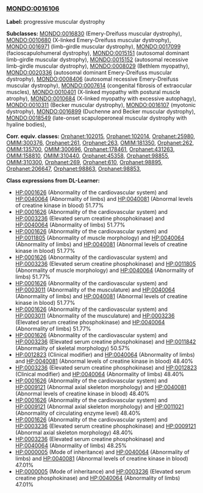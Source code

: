 
### [MONDO:0016106](http://purl.obolibrary.org/obo/MONDO_0016106)
**Label:** progressive muscular dystrophy

**Subclasses:** [MONDO:0016830](http://purl.obolibrary.org/obo/MONDO_0016830) (Emery-Dreifuss muscular dystrophy), [MONDO:0010680](http://purl.obolibrary.org/obo/MONDO_0010680) (X-linked Emery-Dreifuss muscular dystrophy), [MONDO:0016971](http://purl.obolibrary.org/obo/MONDO_0016971) (limb-girdle muscular dystrophy), [MONDO:0017099](http://purl.obolibrary.org/obo/MONDO_0017099) (facioscapulohumeral dystrophy), [MONDO:0015151](http://purl.obolibrary.org/obo/MONDO_0015151) (autosomal dominant limb-girdle muscular dystrophy), [MONDO:0015152](http://purl.obolibrary.org/obo/MONDO_0015152) (autosomal recessive limb-girdle muscular dystrophy), [MONDO:0008029](http://purl.obolibrary.org/obo/MONDO_0008029) (Bethlem myopathy), [MONDO:0020336](http://purl.obolibrary.org/obo/MONDO_0020336) (autosomal dominant Emery-Dreifuss muscular dystrophy), [MONDO:0008406](http://purl.obolibrary.org/obo/MONDO_0008406) (autosomal recessive Emery-Dreifuss muscular dystrophy), [MONDO:0007614](http://purl.obolibrary.org/obo/MONDO_0007614) (congenital fibrosis of extraocular muscles), [MONDO:0010401](http://purl.obolibrary.org/obo/MONDO_0010401) (X-linked myopathy with postural muscle atrophy), [MONDO:0010684](http://purl.obolibrary.org/obo/MONDO_0010684) (X-linked myopathy with excessive autophagy), [MONDO:0010311](http://purl.obolibrary.org/obo/MONDO_0010311) (Becker muscular dystrophy), [MONDO:0016107](http://purl.obolibrary.org/obo/MONDO_0016107) (myotonic dystrophy), [MONDO:0016899](http://purl.obolibrary.org/obo/MONDO_0016899) (Duchenne and Becker muscular dystrophy), [MONDO:0018549](http://purl.obolibrary.org/obo/MONDO_0018549) (late-onset scapuloperoneal muscular dystrophy with hyaline bodies), 

**Corr. equiv. classes:** [Orphanet:102015](http://www.orpha.net/ORDO/Orphanet_102015), [Orphanet:102014](http://www.orpha.net/ORDO/Orphanet_102014), [Orphanet:25980](http://www.orpha.net/ORDO/Orphanet_25980), [OMIM:300376](http://purl.obolibrary.org/obo/OMIM_300376), [Orphanet:261](http://www.orpha.net/ORDO/Orphanet_261), [Orphanet:263](http://www.orpha.net/ORDO/Orphanet_263), [OMIM:181350](http://purl.obolibrary.org/obo/OMIM_181350), [Orphanet:262](http://www.orpha.net/ORDO/Orphanet_262), [OMIM:135700](http://purl.obolibrary.org/obo/OMIM_135700), [OMIM:300696](http://purl.obolibrary.org/obo/OMIM_300696), [Orphanet:178461](http://www.orpha.net/ORDO/Orphanet_178461), [Orphanet:431263](http://www.orpha.net/ORDO/Orphanet_431263), [OMIM:158810](http://purl.obolibrary.org/obo/OMIM_158810), [OMIM:310440](http://purl.obolibrary.org/obo/OMIM_310440), [Orphanet:45358](http://www.orpha.net/ORDO/Orphanet_45358), [Orphanet:98855](http://www.orpha.net/ORDO/Orphanet_98855), [OMIM:310300](http://purl.obolibrary.org/obo/OMIM_310300), [Orphanet:269](http://www.orpha.net/ORDO/Orphanet_269), [Orphanet:610](http://www.orpha.net/ORDO/Orphanet_610), [Orphanet:98895](http://www.orpha.net/ORDO/Orphanet_98895), [Orphanet:206647](http://www.orpha.net/ORDO/Orphanet_206647), [Orphanet:98863](http://www.orpha.net/ORDO/Orphanet_98863), [Orphanet:98853](http://www.orpha.net/ORDO/Orphanet_98853), 

**Class expressions from DL-Learner:**

- [HP:0001626](http://purl.obolibrary.org/obo/HP_0001626) (Abnormality of the cardiovascular system) and [HP:0040064](http://purl.obolibrary.org/obo/HP_0040064) (Abnormality of limbs) and [HP:0040081](http://purl.obolibrary.org/obo/HP_0040081) (Abnormal levels of creatine kinase in blood) 51.77%
- [HP:0001626](http://purl.obolibrary.org/obo/HP_0001626) (Abnormality of the cardiovascular system) and [HP:0003236](http://purl.obolibrary.org/obo/HP_0003236) (Elevated serum creatine phosphokinase) and [HP:0040064](http://purl.obolibrary.org/obo/HP_0040064) (Abnormality of limbs) 51.77%
- [HP:0001626](http://purl.obolibrary.org/obo/HP_0001626) (Abnormality of the cardiovascular system) and [HP:0011805](http://purl.obolibrary.org/obo/HP_0011805) (Abnormality of muscle morphology) and [HP:0040064](http://purl.obolibrary.org/obo/HP_0040064) (Abnormality of limbs) and [HP:0040081](http://purl.obolibrary.org/obo/HP_0040081) (Abnormal levels of creatine kinase in blood) 51.77%
- [HP:0001626](http://purl.obolibrary.org/obo/HP_0001626) (Abnormality of the cardiovascular system) and [HP:0003236](http://purl.obolibrary.org/obo/HP_0003236) (Elevated serum creatine phosphokinase) and [HP:0011805](http://purl.obolibrary.org/obo/HP_0011805) (Abnormality of muscle morphology) and [HP:0040064](http://purl.obolibrary.org/obo/HP_0040064) (Abnormality of limbs) 51.77%
- [HP:0001626](http://purl.obolibrary.org/obo/HP_0001626) (Abnormality of the cardiovascular system) and [HP:0003011](http://purl.obolibrary.org/obo/HP_0003011) (Abnormality of the musculature) and [HP:0040064](http://purl.obolibrary.org/obo/HP_0040064) (Abnormality of limbs) and [HP:0040081](http://purl.obolibrary.org/obo/HP_0040081) (Abnormal levels of creatine kinase in blood) 51.77%
- [HP:0001626](http://purl.obolibrary.org/obo/HP_0001626) (Abnormality of the cardiovascular system) and [HP:0003011](http://purl.obolibrary.org/obo/HP_0003011) (Abnormality of the musculature) and [HP:0003236](http://purl.obolibrary.org/obo/HP_0003236) (Elevated serum creatine phosphokinase) and [HP:0040064](http://purl.obolibrary.org/obo/HP_0040064) (Abnormality of limbs) 51.77%
- [HP:0001626](http://purl.obolibrary.org/obo/HP_0001626) (Abnormality of the cardiovascular system) and [HP:0003236](http://purl.obolibrary.org/obo/HP_0003236) (Elevated serum creatine phosphokinase) and [HP:0011842](http://purl.obolibrary.org/obo/HP_0011842) (Abnormality of skeletal morphology) 50.57%
- [HP:0012823](http://purl.obolibrary.org/obo/HP_0012823) (Clinical modifier) and [HP:0040064](http://purl.obolibrary.org/obo/HP_0040064) (Abnormality of limbs) and [HP:0040081](http://purl.obolibrary.org/obo/HP_0040081) (Abnormal levels of creatine kinase in blood) 48.40%
- [HP:0003236](http://purl.obolibrary.org/obo/HP_0003236) (Elevated serum creatine phosphokinase) and [HP:0012823](http://purl.obolibrary.org/obo/HP_0012823) (Clinical modifier) and [HP:0040064](http://purl.obolibrary.org/obo/HP_0040064) (Abnormality of limbs) 48.40%
- [HP:0001626](http://purl.obolibrary.org/obo/HP_0001626) (Abnormality of the cardiovascular system) and [HP:0009121](http://purl.obolibrary.org/obo/HP_0009121) (Abnormal axial skeleton morphology) and [HP:0040081](http://purl.obolibrary.org/obo/HP_0040081) (Abnormal levels of creatine kinase in blood) 48.40%
- [HP:0001626](http://purl.obolibrary.org/obo/HP_0001626) (Abnormality of the cardiovascular system) and [HP:0009121](http://purl.obolibrary.org/obo/HP_0009121) (Abnormal axial skeleton morphology) and [HP:0011021](http://purl.obolibrary.org/obo/HP_0011021) (Abnormality of circulating enzyme level) 48.40%
- [HP:0001626](http://purl.obolibrary.org/obo/HP_0001626) (Abnormality of the cardiovascular system) and [HP:0003236](http://purl.obolibrary.org/obo/HP_0003236) (Elevated serum creatine phosphokinase) and [HP:0009121](http://purl.obolibrary.org/obo/HP_0009121) (Abnormal axial skeleton morphology) 48.40%
- [HP:0003236](http://purl.obolibrary.org/obo/HP_0003236) (Elevated serum creatine phosphokinase) and [HP:0040064](http://purl.obolibrary.org/obo/HP_0040064) (Abnormality of limbs) 48.25%
- [HP:0000005](http://purl.obolibrary.org/obo/HP_0000005) (Mode of inheritance) and [HP:0040064](http://purl.obolibrary.org/obo/HP_0040064) (Abnormality of limbs) and [HP:0040081](http://purl.obolibrary.org/obo/HP_0040081) (Abnormal levels of creatine kinase in blood) 47.01%
- [HP:0000005](http://purl.obolibrary.org/obo/HP_0000005) (Mode of inheritance) and [HP:0003236](http://purl.obolibrary.org/obo/HP_0003236) (Elevated serum creatine phosphokinase) and [HP:0040064](http://purl.obolibrary.org/obo/HP_0040064) (Abnormality of limbs) 47.01%


